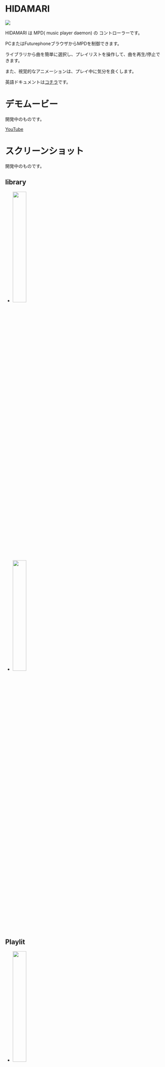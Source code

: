 # HIDAMARI

<img src="hidamari.png" >

HIDAMARI は MPD( music player daemon) の コントローラーです。

PCまたはFuturephoneブラウザからMPDを制御できます。

ライブラリから曲を簡単に選択し、プレイリストを操作して、曲を再生/停止できます。

また、視覚的なアニメーションは、プレイ中に気分を良くします。

英語ドキュメントは[コチラ](./README.md)です。

# デモムービー

開発中のものです。

[YouTube](https://youtu.be/_FmcRL2XlY8)

# スクリーンショット

開発中のものです。

## library

 - <img src="screenshot/001.png" width="30%" >
 - <img src="screenshot/002.png" width="30%" >

## Playlit

 - <img src="screenshot/003.png" width="30%" >
 - <img src="screenshot/004.png" width="30%" >
 - <img src="screenshot/005.png" width="30%" >


 ## Player

 - <img src="screenshot/006.png" width="30%" >
 - <img src="screenshot/007.png" width="30%" >
 - <img src="screenshot/008.png" width="30%" > spectrum visualize
 - <img src="screenshot/009.png" width="30%" > spectrum visualize
 - <img src="screenshot/010.png" width="30%" > spectrum visualize
 - <img src="screenshot/011.png" width="30%" > spectrum visualize full screen mode


# 特徴

 - RUSTで実装されています。基本的には、tokio,hyper,wrap による WEBサービスです。
 - プレイリストの再生／停止、ボリュームの調整、プレイリストの編集、ライブラリの閲覧など、基本的な MPD の操作をブラウザ経由で行うことが出来ます。また websocket を利用しており、MPDの状態やスペクトル情報をリアルタイムでブラウザに送信します。
 - MPD の FIFO出力を利用して PCM データをFFT解析し、スペクトル情報をブラウザに送信します。これによりブラウザではその音楽のスペクトル情報をビジュアル化することが出来ます。
 - ALSA から入力した PCM データを HIDAMARI で httpストリームに変換し、MPDで再生させることが出来ます。これにより音源ボードのライン入力の再生はもちろん、[bluealsa](https://github.com/Arkq/bluez-alsa) を利用することで、他のBluetoothデバイスの音楽を MPD で再生させることが出来ます。
    - ALSA から入力は MPD 0.22.x では強化されるようですが、現在リリースされている MPD 0.21.x ではうまく機能しません。
 - MPD の FIFO出力を、HIDAMARI から直接 ALSA 出力にリダイレクトできます。これにより [bluealsa](https://github.com/Arkq/bluez-alsa) を利用することで、他のBluetoothデバイスで音楽を再生させることが出来ます。
    - ALSA への出力は MPD でもできますが、動的に出力デバイスを追加することは出来ないため、その都度 MPD の再起動が必要です。HIDAMARI であれば、その必要が不要となります。
 - MPD の HTTP出力を、HIDAMARI にてプロキシー転送させることができます。これにより HIDAMARI への httpアクセスと同じ経路を使って MPD の HTTP出力を取得することが出来ます。
 - ブラウザ上で bluetooth デバイスの管理を行うことが出来ます。bluetooth ペアリングもブラウザ上から可能です。
    - MPD を Bluetooth音楽ソースにすることも、Bluetoothスピーカのように使うことも、ブラウザから簡単にできます。
 - アルバムアートを取得することが出来ます。アルバムアートはローカルの音楽ファイルのタグデータ、ローカルのディレクトリ上の画像ファイル、UPNPサーバー(DLNAサーバー)のいずれかから取得されます。
    - アルバムアートは、MPD 0.22.x では強化されるようですが、現在リリースされている MPD 0.21.x ではうまく機能しません。
 - MPD に対する操作や HIDAMARI に対する操作は、すべて JavaScript などから http REST形式で行うことが出来ます。これにより UI を独自にカスタマイズすることが可能です。ペクトル情報のビジュアライズも独自にカスタマイズすることが可能です。

# ビルドと実行

## Debian 又は Raspbian( Raspberry Pi OS )

 - 以下のインストールを行います。
    - mpd
    - bluez
    - bluealsa

 - mpd の FIFO出力を利用することより、/etc/mpd.conf に以下の設定を行ない、mpd を再起動させます。。
```
audio_output {
    type                    "fifo"
    name                    "my_fifo"
    path                    "/tmp/mpd.fifo"
    format                  "44100:16:2"
}
```
```
$ systemctl restart mpd.service
```

 - bluealsa の プロファイルを有効にするため、/lib/systemd/system/bluealsa.service スクリプトを以下のように修正します。
```
[Unit]
Description=BluezALSA proxy
Requires=bluetooth.service
After=bluetooth.service
[Service]
Type=simple
User=root
ExecStart=/usr/bin/bluealsa -p a2dp-source -p a2dp-sink
```
```
$ systemctl daemon-reload
$ systemctl restart bluealsa.service
```

 - ビルドに必要なライブラリをインストールします。
```
$ apt-get install libasound2-dev libflac-dev libflac8 libogg-dev libogg0
$ apt-get install libdbus-1-dev libdbus-1-3 libsystemd-dev libsystemd0 liblz4-dev liblz4-1 liblzma-dev liblzma5 libgcrypt20-dev libgcrypt20 libgpg-error-dev libgpg-error0
```
    - 以下が必要なライブラリです。
    - libasound2-dev
    - libflac-dev libflac8
    - libogg-dev libogg0
    - libdbus-1-dev libdbus-1-3
    - libsystemd-dev libsystemd0
    - liblz4-dev liblz4-1
    - liblzma-dev liblzma5
    - libgcrypt20-dev libgcrypt20
    - libgpg-error-dev libgpg-error0


 - libflac に関して、コンパイルエラーとならないように、以下を行います。
```
$ cd /usr/lib/x86_64-linux-gnu
or
$ cd /usr/lib/arm-linux-gnueabihf
```
```
$ ln -s libFLAC.so libflac.so
```

 - ソースを取得し、コンパイルします。
```
$ git clone https://github.com/zuntan/hidamari.git
$ cd hidamari
$ cargo build --release
```
    - 可能な限り --release でコンパイルしてください。--debug でコンパイルするとCPU負荷が高く、実行速度も遅いです。


 - 実行ユーザー（またはコンパイルユーザー）のグループに bluetooth グループを追加します。これを行わないと、HIDAMARI から bluetooth を操作することができません。
```
$ usermod -G bluetooth -a <<User>>
```

 - hidamari.conf を確認します。hidamari.conf の設定値は下記を参照してください。

 - 実行します。
```
$ cargo run --release
```

## Debian による Raspberry Pi 用クロスビルド

 - 前提として、前記の Debian でのコンパイルが可能な状態とします。

 - ツールチェーンを導入します。例として ~/gcc-arm-8.3-2019.03-x86_64-arm-linux-gnueabihf に導入するものとします。
```
$ cd ~
$ wget https://dl.armbian.com/_toolchains/gcc-arm-8.3-2019.03-x86_64-arm-linux-gnueabihf.tar.xz
$ tar xvJf gcc-arm-8.3-2019.03-x86_64-arm-linux-gnueabihf.tar.xz
$ vi ~/.profile
export PATH="$HOME/.cargo/bin:$HOME/gcc-arm-8.3-2019.03-x86_64-arm-linux-gnueabihf/bin:$PATH"
```

 - APT システムに、raspbian repository を追加します。
```
$ cat <EOT > /etc/apt/sources.list.d/raspbian.list
deb [arch=armhf] http://archive.raspbian.org/raspbian jessie main contrib non-free
EOT
$ wget https://archive.raspbian.org/raspbian.public.key -O - | apt-key add -
$ dpkg --add-architecture armhf
$ dpkg --print-foreign-architectures
```

 - armhf 用ライブラリを導入します。
```
$ apt-get update
$ apt-get install libasound2-dev:armhf libflac-dev:armhf libflac8:armhf libogg-dev:armhf libogg0:armhf
$ apt-get install libdbus-1-dev:armhf libdbus-1-3:armhf libsystemd-dev:armhf libsystemd0:armhf liblz4-dev:armhf liblz4-1:armhf liblzma-dev:armhf liblzma5:armhf libgcrypt20-dev:armhf libgcrypt20:armhf libgpg-error-dev:armhf libgpg-error0:armhf
```

 - libflac に関して、コンパイルエラーとならないように、以下を行います。
 ```
$ cd /usr/lib/arm-linux-gnueabihf
$ ln -s libFLAC.so libflac.so
```

 - cargo でビルドします。この時、いくつかの環境変数をセットする必要があります。
```
$ export PKG_CONFIG_armv7_unknown_linux_gnueabihf=1
$ export PKG_CONFIG_PATH_armv7_unknown_linux_gnueabihf=/lib/arm-linux-gnueabihf/pkgconfig
$ cargo build --release --target armv7-unknown-linux-gnueabihf
```

 - ビルドしたファイルを確認します。
```
$ file target/armv7-unknown-linux-gnueabihf/release/hidamari
target/armv7-unknown-linux-gnueabihf/release/hidamari: ELF 32-bit LSB shared object, ARM, EABI5 version 1 (SYSV), dynamically linked, interpreter /lib/ld-linux-armhf.so.3, for GNU/Linux 3.2.0, with debug_info, not stripped
```
 - 生成した実行ファイルを Raspberry Pi に転送したあと、Raspberry Pi で実行してください。

# 実行に必要なファイル

 - hidamari
    - 本体実行プログラム
 - hidamari.conf
    - 設定ファイル。本体実行と同一ディレクトリ、又は /etc 配下の hidamari.conf が参照されます。（実行時の第一引数で指定することもできます。）
 - hidamari_dyn.conf
    - 動的設定ファイル。初期起動時には不要です。UI上で変更した設定値が都度保存されます。保存位置は hidamari.conf で指定できます。デフォルトでは本体実行と同一ディレクトリです。
 - _contents
    - hidamari で利用される html, javascript, などが格納されています。ディレクトリ位置は hidamari.conf で指定できます。デフォルトでは本体実行と同一ディレクトリです。

# hidamari.conf

 - ファイル書式は、toml 形式です。
```
#
# The format of this file is TOML.
#
config_dyn          = "hidamari_dyn.conf"
bind_addr           = "0.0.0.0:18080"
mpd_addr            = "127.0.0.1:6600"
mpd_httpd_url       = "http://127.0.0.1:8080"
self_url_for_mpd    = ""
mpd_protolog        = false
mpd_fifo            = "/tmp/mpd.fifo"
mpd_fifo_fftmode    = 0
contents_dir        = ""
albumart_upnp       = false
albumart_localdir   = "/var/lib/mpd/music"
```
    - config_dyn : ファイルパス
        - hidamari_dyn.conf のファイルパスを指定します。
    - bind_addr  : ipaddr
        - HIDAMARI の HTTP サービスリッスンポートを指定します。
    - mpd_addr   : ipaddr
        - HIDAMARI から見た MPD のサービスリッスンポートを指定します。
    - mpd_httpd_url : URI
        - HIDAMARI から見た MPD の HTTPストリームサービスのリッスンポートを指定します。これはストリームプロキシに使われます。不要の場合は "" を指定してください。
    - self_url_for_mpd : ipaddr
        - MPD に提示する HIDAMARI の alsaストリームプロトコルを指定します。この値が "" の時は、http://127.0.0.1:<<bind_addrのport値>> が使用されます。この値は、 MPD からみた HIDAMARI の HTTP サービス用 URL プレフィックスとなります。
    - mpd_protolog : true/false
        - MPD コマンドの実行をログ出力するためスイッチです。
    - mpd_fifo : ファイルパス
        - MPD の FIFO パイプ のパスを指定します。
    - mpd_fifo_fftmode : 0 - 5
        - FFT処理のモードを指定します。通常は 0 です。（バッファサイズ : 4096、バッファスライドサイズ : 2048、周波数分解度 : 1/2 oct )
        - 数値を変更すると、FFT処理のバッファサイズとバッファスライドサイズと周波数分解度が変更されます。数字が大きいほど精度が悪く、同時に負荷が下がる設定となります。
    - contents_dir : ファイルパス
        - hidamari で利用される html, javascript, などが格納されるディレクトリパスを指定します。この値が "" の時は、カレントパス/_contents が参照されます。
    - albumart_upnp : true/false
        - albumart を取得する際、UPNPサーバーから albumart を取得するようにするためスイッチです。MPD の database を upnp としている場合は、これを true にします。
    - albumart_localdir : ファイルパス
        - albumart を取得する際、指定のディレクトリ配下の音楽ファイルから albumart を取得します。MPD の database を simple としている場合は、mpd.conf の music_directory の値と同じものを指定してください。

# API

todo.

# 実装概要

todo.

# See also
 - blog
    - https://zuntansan.hatenablog.jp/
